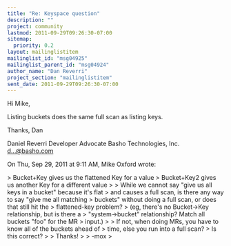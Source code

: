 ```yaml
---
title: "Re: Keyspace question"
description: ""
project: community
lastmod: 2011-09-29T09:26:30-07:00
sitemap:
  priority: 0.2
layout: mailinglistitem
mailinglist_id: "msg04925"
mailinglist_parent_id: "msg04924"
author_name: "Dan Reverri"
project_section: "mailinglistitem"
sent_date: 2011-09-29T09:26:30-07:00
---
```



Hi Mike,

Listing buckets does the same full scan as listing keys.

Thanks,
Dan

Daniel Reverri
Developer Advocate
Basho Technologies, Inc.
d...@basho.com


On Thu, Sep 29, 2011 at 9:11 AM, Mike Oxford  wrote:

&gt; Bucket+Key gives us the flattened Key for a value
&gt; Bucket+Key2 gives us another Key for a different value
&gt;
&gt; While we cannot say "give us all keys in a bucket" because it's flat
&gt; and causes a full scan, is there any way to say "give me all matching
&gt; buckets" without doing a full scan, or does that still hit the
&gt; flattened-key problem?
&gt; (eg, there's no Bucket-&gt;Key relationship, but is there a
&gt; "system-&gt;bucket" relationship? Match all buckets "foo" for the MR
&gt; input.)
&gt;
&gt; If not, when doing MRs, you have to know all of the buckets ahead of
&gt; time, else you run into a full scan?
&gt; Is this correct?
&gt;
&gt; Thanks!
&gt;
&gt; -mox
&gt;

